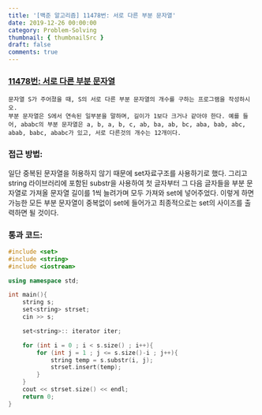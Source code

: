 ```yaml
---
title: '[백준 알고리즘] 11478번: 서로 다른 부분 문자열'
date: 2019-12-26 00:00:00
category: Problem-Solving
thumbnail: { thumbnailSrc }
draft: false
comments: true
---
```


### [11478번: 서로 다른 부분 문자열](https://www.acmicpc.net/problem/11478)

```
문자열 S가 주어졌을 때, S의 서로 다른 부분 문자열의 개수를 구하는 프로그램을 작성하시오.
부분 문자열은 S에서 연속된 일부분을 말하며, 길이가 1보다 크거나 같아야 한다. 예를 들어, ababc의 부분 문자열은 a, b, a, b, c, ab, ba, ab, bc, aba, bab, abc, abab, babc, ababc가 있고, 서로 다른것의 개수는 12개이다.
```

### 접근 방법:

일단 중복된 문자열을 허용하지 않기 때문에 set자료구조를 사용하기로 했다. 그리고 string 라이브러리에 포함된 substr을 사용하여 첫 글자부터 그 다음 글자들을 부분 문자열로 가져올 문자열 길이를 1씩 늘려가며 모두 가져와 set에 넣어주었다. 이렇게 하면 가능한 모든 부분 문자열이 중복없이 set에 들어가고 최종적으로는 set의 사이즈를 출력하면 될 것이다.

### 통과 코드:

```cpp
#include <set>
#include <string>
#include <iostream>

using namespace std;

int main(){
    string s;
    set<string> strset;
    cin >> s;

    set<string>:: iterator iter;

    for (int i = 0 ; i < s.size() ; i++){
        for (int j = 1 ; j <= s.size()-i ; j++){
            string temp = s.substr(i, j);
            strset.insert(temp);
        }
    }
    cout << strset.size() << endl;
    return 0;
}

```

